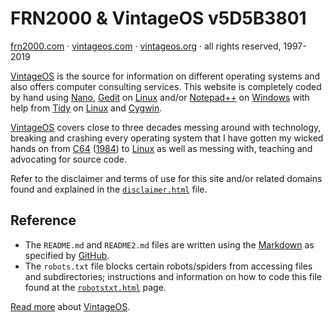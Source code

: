 # FRN2000 & VintageOS v5D5B3801
[frn2000.com](http://vintageos.org/frn2000.html) ·
[vintageos.com](http://vintageos.org/) ·
[vintageos.org](http://vintageos.org/) ·
all rights reserved, 1997-2019

[VintageOS](https://vintageos.org/) is the source for information on
different operating systems and also offers computer consulting
services.  This website is completely coded by hand using
[Nano](https://nano-editor.org/),
[Gedit](https://wiki.gnome.org/Apps/Gedit) on
[Linux](https://kernel.org/) and/or
[Notepad++](http://notepad-plus-plus.org/) on
[Windows](https://microsoft.com/en-us/windows/) with help from
[Tidy](http://html-tidy.org/) on [Linux](https://kernel.org/) and
[Cygwin](https://cygwin.com/).

[VintageOS](https://vintageos.org/) covers close to three decades
messing around with technology, breaking and crashing every operating
system that I have gotten my wicked hands on from
[C64](http://vintageos.org/basic.html)
([1984](http://vintageos.org/basic.html)) to
[Linux](http://vintageos.org/linux.html) as well as messing with,
teaching and advocating for source code.

Refer to the disclaimer and terms of use for this site and/or related
domains found and explained in the
[`disclaimer.html`](http://vintageos.org/disclaimer.html) file.

## Reference
* The `README.md` and `README2.md` files are written using the
[Markdown](https://daringfireball.net/projects/markdown/) as specified
by [GitHub](https://guides.github.com/features/mastering-markdown/).
* The `robots.txt` file blocks certain robots/spiders from accessing
files and subdirectories; instructions and information on how to code
this file found at the
[`robotstxt.html`](http://robotstxt.org/robotstxt.html) page.

[Read more](README2.md) about [VintageOS](https://vintageos.org/).